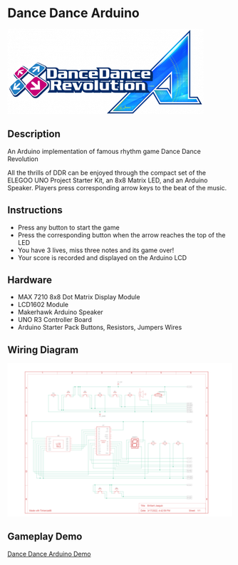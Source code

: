# Dance Dance Arduino
![DDRA Logo](imgs/DDRA_Logo.png)


## Description
An Arduino implementation of famous rhythm game Dance Dance Revolution

All the thrills of DDR can be enjoyed through the compact set of the ELEGOO UNO Project Starter Kit, an 8x8 Matrix LED, and an Arduino Speaker. Players press corresponding arrow keys to the beat of the music.

## Instructions
* Press any button to start the game
* Press the corresponding button when the arrow reaches the top of the LED
* You have 3 lives, miss three notes and its game over!
* Your score is recorded and displayed on the Arduino LCD

## Hardware
* MAX 7210 8x8 Dot Matrix Display Module
* LCD1602 Module
* Makerhawk Arduino Speaker
* UNO R3 Controller Board
* Arduino Starter Pack Buttons, Resistors, Jumpers Wires

## Wiring Diagram
![Wiring Diagram](imgs/Wiring_Diagram.png)


## Gameplay Demo
[Dance Dance Arduino Demo](https://www.youtube.com/watch?v=oGBtcMmGAPs)


